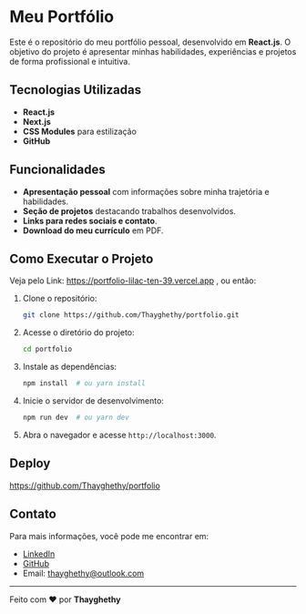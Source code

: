 # Meu Portfólio

Este é o repositório do meu portfólio pessoal, desenvolvido em **React.js**. O objetivo do projeto é apresentar minhas habilidades, experiências e projetos de forma profissional e intuitiva.

## Tecnologias Utilizadas
- **React.js**
- **Next.js**
- **CSS Modules** para estilização
- **GitHub**

## Funcionalidades
- **Apresentação pessoal** com informações sobre minha trajetória e habilidades.
- **Seção de projetos** destacando trabalhos desenvolvidos.
- **Links para redes sociais e contato**.
- **Download do meu currículo** em PDF.

## Como Executar o Projeto
Veja pelo Link: https://portfolio-lilac-ten-39.vercel.app ,
ou então:
1. Clone o repositório:
   ```bash
   git clone https://github.com/Thayghethy/portfolio.git
   ```
2. Acesse o diretório do projeto:
   ```bash
   cd portfolio
   ```
3. Instale as dependências:
   ```bash
   npm install  # ou yarn install
   ```
4. Inicie o servidor de desenvolvimento:
   ```bash
   npm run dev  # ou yarn dev
   ```
5. Abra o navegador e acesse `http://localhost:3000`.

## Deploy
https://github.com/Thayghethy/portfolio

## Contato
Para mais informações, você pode me encontrar em:
- [LinkedIn]([https://linkedin.com/in/seu-perfil](https://www.linkedin.com/in/thayghethy-souza-22428120a/))
- [GitHub](https://github.com/Thayghethy)
- Email: thayghethy@outlook.com

---
Feito com ❤️ por **Thayghethy**

